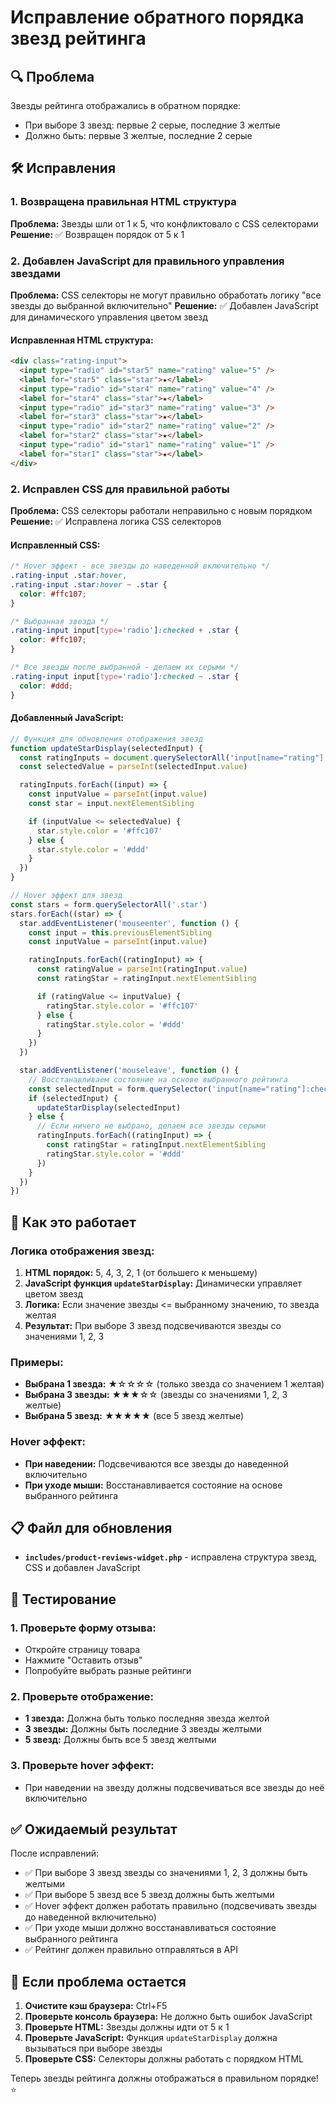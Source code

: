 # Исправление обратного порядка звезд рейтинга

## 🔍 **Проблема**

Звезды рейтинга отображались в обратном порядке:

- При выборе 3 звезд: первые 2 серые, последние 3 желтые
- Должно быть: первые 3 желтые, последние 2 серые

## 🛠️ **Исправления**

### 1. **Возвращена правильная HTML структура**

**Проблема:** Звезды шли от 1 к 5, что конфликтовало с CSS селекторами
**Решение:** ✅ Возвращен порядок от 5 к 1

### 2. **Добавлен JavaScript для правильного управления звездами**

**Проблема:** CSS селекторы не могут правильно обработать логику "все звезды до выбранной включительно"
**Решение:** ✅ Добавлен JavaScript для динамического управления цветом звезд

#### Исправленная HTML структура:

```html
<div class="rating-input">
  <input type="radio" id="star5" name="rating" value="5" />
  <label for="star5" class="star">★</label>
  <input type="radio" id="star4" name="rating" value="4" />
  <label for="star4" class="star">★</label>
  <input type="radio" id="star3" name="rating" value="3" />
  <label for="star3" class="star">★</label>
  <input type="radio" id="star2" name="rating" value="2" />
  <label for="star2" class="star">★</label>
  <input type="radio" id="star1" name="rating" value="1" />
  <label for="star1" class="star">★</label>
</div>
```

### 2. **Исправлен CSS для правильной работы**

**Проблема:** CSS селекторы работали неправильно с новым порядком
**Решение:** ✅ Исправлена логика CSS селекторов

#### Исправленный CSS:

```css
/* Hover эффект - все звезды до наведенной включительно */
.rating-input .star:hover,
.rating-input .star:hover ~ .star {
  color: #ffc107;
}

/* Выбранная звезда */
.rating-input input[type='radio']:checked + .star {
  color: #ffc107;
}

/* Все звезды после выбранной - делаем их серыми */
.rating-input input[type='radio']:checked ~ .star {
  color: #ddd;
}
```

#### Добавленный JavaScript:

```javascript
// Функция для обновления отображения звезд
function updateStarDisplay(selectedInput) {
  const ratingInputs = document.querySelectorAll('input[name="rating"]')
  const selectedValue = parseInt(selectedInput.value)

  ratingInputs.forEach((input) => {
    const inputValue = parseInt(input.value)
    const star = input.nextElementSibling

    if (inputValue <= selectedValue) {
      star.style.color = '#ffc107'
    } else {
      star.style.color = '#ddd'
    }
  })
}

// Hover эффект для звезд
const stars = form.querySelectorAll('.star')
stars.forEach((star) => {
  star.addEventListener('mouseenter', function () {
    const input = this.previousElementSibling
    const inputValue = parseInt(input.value)

    ratingInputs.forEach((ratingInput) => {
      const ratingValue = parseInt(ratingInput.value)
      const ratingStar = ratingInput.nextElementSibling

      if (ratingValue <= inputValue) {
        ratingStar.style.color = '#ffc107'
      } else {
        ratingStar.style.color = '#ddd'
      }
    })
  })

  star.addEventListener('mouseleave', function () {
    // Восстанавливаем состояние на основе выбранного рейтинга
    const selectedInput = form.querySelector('input[name="rating"]:checked')
    if (selectedInput) {
      updateStarDisplay(selectedInput)
    } else {
      // Если ничего не выбрано, делаем все звезды серыми
      ratingInputs.forEach((ratingInput) => {
        const ratingStar = ratingInput.nextElementSibling
        ratingStar.style.color = '#ddd'
      })
    }
  })
})
```

## 🎯 **Как это работает**

### Логика отображения звезд:

1. **HTML порядок:** 5, 4, 3, 2, 1 (от большего к меньшему)
2. **JavaScript функция `updateStarDisplay`:** Динамически управляет цветом звезд
3. **Логика:** Если значение звезды <= выбранному значению, то звезда желтая
4. **Результат:** При выборе 3 звезд подсвечиваются звезды со значениями 1, 2, 3

### Примеры:

- **Выбрана 1 звезда:** ★☆☆☆☆ (только звезда со значением 1 желтая)
- **Выбрана 3 звезды:** ★★★☆☆ (звезды со значениями 1, 2, 3 желтые)
- **Выбрана 5 звезд:** ★★★★★ (все 5 звезд желтые)

### Hover эффект:

- **При наведении:** Подсвечиваются все звезды до наведенной включительно
- **При уходе мыши:** Восстанавливается состояние на основе выбранного рейтинга

## 📋 **Файл для обновления**

- **`includes/product-reviews-widget.php`** - исправлена структура звезд, CSS и добавлен JavaScript

## 🧪 **Тестирование**

### 1. **Проверьте форму отзыва:**

- Откройте страницу товара
- Нажмите "Оставить отзыв"
- Попробуйте выбрать разные рейтинги

### 2. **Проверьте отображение:**

- **1 звезда:** Должна быть только последняя звезда желтой
- **3 звезды:** Должны быть последние 3 звезды желтыми
- **5 звезд:** Должны быть все 5 звезд желтыми

### 3. **Проверьте hover эффект:**

- При наведении на звезду должны подсвечиваться все звезды до неё включительно

## ✅ **Ожидаемый результат**

После исправлений:

- ✅ При выборе 3 звезд звезды со значениями 1, 2, 3 должны быть желтыми
- ✅ При выборе 5 звезд все 5 звезд должны быть желтыми
- ✅ Hover эффект должен работать правильно (подсвечивать звезды до наведенной включительно)
- ✅ При уходе мыши должно восстанавливаться состояние выбранного рейтинга
- ✅ Рейтинг должен правильно отправляться в API

## 🚨 **Если проблема остается**

1. **Очистите кэш браузера:** Ctrl+F5
2. **Проверьте консоль браузера:** Не должно быть ошибок JavaScript
3. **Проверьте HTML:** Звезды должны идти от 5 к 1
4. **Проверьте JavaScript:** Функция `updateStarDisplay` должна вызываться при выборе звезды
5. **Проверьте CSS:** Селекторы должны работать с порядком HTML

Теперь звезды рейтинга должны отображаться в правильном порядке! ⭐
